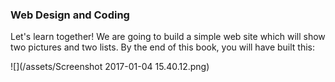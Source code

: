 ### Web Design and Coding

Let's learn together! We are going to build a simple web site which will show two pictures and two lists. By the end of this book, you will have built this:

![](/assets/Screenshot 2017-01-04 15.40.12.png)

